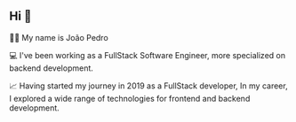 ## Hi 👋
👩‍💻 My name is João Pedro 

💻 I've been working as a FullStack Software Engineer, more specialized on backend development.

📈 Having started my journey in 2019 as a FullStack developer, In my career, I explored a wide range of technologies for frontend and backend development.
